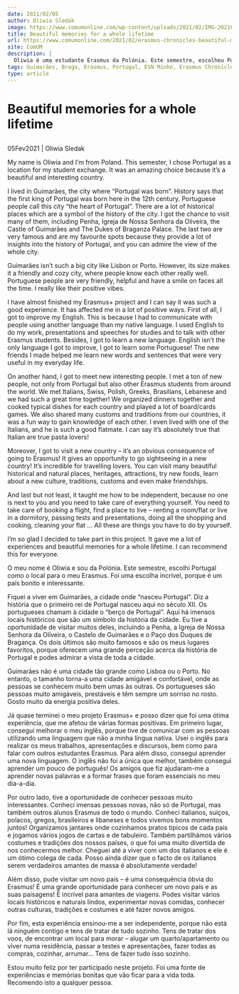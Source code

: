 ```yaml
---
date: 2021/02/05
author: Oliwia Sledak
image: https://www.comumonline.com/wp-content/uploads/2021/02/IMG-20210205-WA0005-e1612556215450.jpg
title: Beautiful memories for a whole lifetime
url: https://www.comumonline.com/2021/02/erasmus-chronicles-beautiful-memories-for-a-whole-lifetime/
site: ComUM
description: |
  Oliwia é uma estudante Erasmus da Polónia. Este semestre, escolheu Portugal como o local para o Erasmus e revela que foi uma escolha incrível.
tags: Guimarães, Braga, Erasmus, Portugal, ESN Minho, Erasmus Chronicles
type: article
---
```



# Beautiful memories for a whole lifetime

## 

05Fev2021 | Oliwia Sledak

My name is Oliwia and I’m from Poland. This semester, I chose Portugal as a location for my student exchange. It was an amazing choice because it’s a beautiful and interesting country.

I lived in Guimarães, the city where “Portugal was born”. History says that the first king of Portugal was born here in the 12th century. Portuguese people call this city “the heart of Portugal”. There are a lot of historical places which are a symbol of the history of the city. I got the chance to visit many of them, including Penha, Igreja de Nossa Senhora da Oliveira, the Castle of Guimarães and The Dukes of Braganza Palace. The last two are very famous and are my favourite spots because they provide a lot of insights into the history of Portugal, and you can admire the view of the whole city.

Guimarães isn’t such a big city like Lisbon or Porto. However, its size makes it a friendly and cozy city, where people know each other really well. Portuguese people are very friendly, helpful and have a smile on faces all the time. I really like their positive vibes.

I have almost finished my Erasmus+ project and I can say it was such a good experience. It has affected me in a lot of positive ways. First of all, I got to improve my English. This is because I had to communicate with people using another language than my native language. I used English to do my work, presentations and speeches for studies and to talk with other Erasmus students. Besides, I got to learn a new language. English isn’t the only language I got to improve, I got to learn some Portuguese! The new friends I made helped me learn new words and sentences that were very useful in my everyday life. 

On another hand, I got to meet new interesting people. I met a ton of new people, not only from Portugal but also other Erasmus students from around the world. We met Italians, Swiss, Polish, Greeks, Brasilians, Lebanese and we had such a great time together! We organized dinners together and cooked typical dishes for each country and played a lot of board/cards games. We also shared many customs and traditions from our countries, it was a fun way to gain knowledge of each other. I even lived with one of the Italians, and he is such a good flatmate. I can say it’s absolutely true that Italian are true pasta lovers! 

Moreover, I got to visit a new country – it’s an obvious consequence of going to Erasmus! It gives an opportunity to go sightseeing in a new country! It’s incredible for travelling lovers. You can visit many beautiful historical and natural places, heritages, attractions, try new foods, learn about a new culture, traditions, customs and even make friendships. 

And last but not least, it taught me how to be independent, because no one is next to you and you need to take care of everything yourself. You need to take care of booking a flight, find a place to live – renting a room/flat or live in a dormitory, passing tests and presentations, doing all the shopping and cooking, cleaning your flat … All these are things you have to do by yourself.

I’m so glad I decided to take part in this project. It gave me a lot of experiences and beautiful memories for a whole lifetime. I can recommend this for everyone.

O meu nome é Oliwia e sou da Polónia. Este semestre, escolhi Portugal como o local para o meu Erasmus. Foi uma escolha incrível, porque é um país bonito e interessante.

Fiquei a viver em Guimarães, a cidade onde “nasceu Portugal”. Diz a história que o primeiro rei de Portugal nasceu aqui no século XII. Os portugueses chamam à cidade o “berço de Portugal”. Aqui há imensos locais históricos que são um símbolo da história da cidade. Eu tive a oportunidade de visitar muitos deles, incluindo a Penha, a Igreja de Nossa Senhora da Oliveira, o Castelo de Guimarães e o Paço dos Duques de Bragança. Os dois últimos são muito famosos e são os meus lugares favoritos, porque oferecem uma grande perceção acerca da história de Portugal e podes admirar a vista de toda a cidade.

Guimarães não é uma cidade tão grande como Lisboa ou o Porto. No entanto, o tamanho torna-a uma cidade amigável e confortável, onde as pessoas se conhecem muito bem umas às outras. Os portugueses são pessoas muito amigáveis, prestáveis e têm sempre um sorriso no rosto. Gosto muito da energia positiva deles.

Já quase terminei o meu projeto Erasmus+ e posso dizer que foi uma ótima experiência, que me afetou de várias formas positivas. Em primeiro lugar, consegui melhorar o meu inglês, porque tive de comunicar com as pessoas utilizando uma linguagem que não a minha língua nativa. Usei o inglês para realizar os meus trabalhos, apresentações e discursos, bem como para falar com outros estudantes Erasmus. Para além disso, consegui aprender uma nova linguagem. O inglês não foi a única que melhor, também consegui aprender um pouco de português! Os amigos que fiz ajudaram-me a aprender novas palavras e a formar frases que foram essenciais no meu dia-a-dia.

Por outro lado, tive a oportunidade de conhecer pessoas muito interessantes. Conheci imensas pessoas novas, não só de Portugal, mas também outros alunos Erasmus de todo o mundo. Conheci italianos, suíços, polacos, gregos, brasileiros e libaneses e todos vivemos bons momentos juntos! Organizamos jantares onde cozinhamos pratos típicos de cada país e jogamos vários jogos de cartas e de tabuleiro. Também partilhámos vários costumes e tradições dos nossos países, o que foi uma muito divertida de nos conhecermos melhor. Cheguei até a viver com um dos italianos e ele é um ótimo colega de cada. Posso ainda dizer que o facto de os italianos serem verdadeiros amantes de massa é absolutamente verdade!

Além disso, pude visitar um novo país – é uma consequência óbvia do Erasmus! É uma grande oportunidade para conhecer um novo país e as suas paisagens! É incrível para amantes de viagens. Podes visitar vários locais históricos e naturais lindos, experimentar novas comidas, conhecer outras culturas, tradições e costumes e até fazer novos amigos.

Por fim, esta experiência ensinou-me a ser independente, porque não está lá ninguém contigo e tens de tratar de tudo sozinho. Tens de tratar dos voos, de encontrar um local para morar – alugar um quarto/apartamento ou viver numa residência, passar a testes e apresentações, fazer todas as compras, cozinhar, arrumar… Tens de fazer tudo isso sozinho.

Estou muito feliz por ter participado neste projeto. Foi uma fonte de experiências e memórias bonitas que vão ficar para a vida toda. Recomendo isto a qualquer pessoa.
